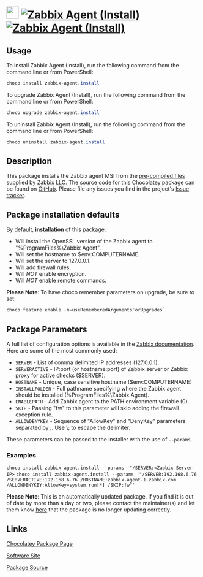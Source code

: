 ﻿# <img src="https://cdn.jsdelivr.net/gh/mkevenaar/chocolatey-packages@e2236e33581663e56d2b79755c6a126d960681ec/icons/zabbix-agent.png" width="32" height="32"/> [![Zabbix Agent (Install)](https://img.shields.io/chocolatey/v/zabbix-agent.install.svg?label=Zabbix+Agent+(Install))](https://community.chocolatey.org/packages/zabbix-agent.install) [![Zabbix Agent (Install)](https://img.shields.io/chocolatey/dt/zabbix-agent.install.svg)](https://community.chocolatey.org/packages/zabbix-agent.install)

## Usage

To install Zabbix Agent (Install), run the following command from the command line or from PowerShell:

```powershell
choco install zabbix-agent.install
```

To upgrade Zabbix Agent (Install), run the following command from the command line or from PowerShell:

```powershell
choco upgrade zabbix-agent.install
```

To uninstall Zabbix Agent (Install), run the following command from the command line or from PowerShell:

```powershell
choco uninstall zabbix-agent.install
```

## Description

This package installs the Zabbix agent MSI from the [pre-compiled files](https://www.zabbix.com/download_agents) supplied by [Zabbix LLC](https://www.zabbix.com/). The source code for this Chocolatey package can be found on [GitHub](https://github.com/zabbix/zabbix-agent-chocolatey). Please file any issues you find in the project's [Issue tracker](https://github.com/zabbix/zabbix-agent-chocolatey/issues).

## Package installation defaults

By default, **installation** of this package:

* Will install the OpenSSL version of the Zabbix agent to "%ProgramFiles%\Zabbix Agent".
* Will set the hostname to $env:COMPUTERNAME.
* Will set the server to 127.0.0.1.
* Will add firewall rules.
* Will *NOT* enable encryption.
* Will *NOT* enable remote commands.

**Please Note**: To have choco remember parameters on upgrade, be sure to set:

```powershell
choco feature enable -n=useRememberedArgumentsForUpgrades`
```

## Package Parameters

A full list of configuration options is available in the [Zabbix documentation](https://www.zabbix.com/documentation/current/en/manual/installation/install_from_packages/win_msi#command-line-based-installation).
Here are some of the most commonly used:

* `SERVER` - List of comma delimited IP addresses (127.0.0.1).
* `SERVERACTIVE` - IP:port (or hostname:port) of Zabbix server or Zabbix proxy for active checks ($SERVER).
* `HOSTNAME` - Unique, case sensitive hostname ($env:COMPUTERNAME)
* `INSTALLFOLDER` - Full pathname specifying where the Zabbix agent should be installed (%ProgramFiles%\Zabbix Agent).
* `ENABLEPATH` - Add Zabbix agent to the PATH environment variable (0).
* `SKIP` - Passing "fw" to this parameter will skip adding the firewall exception rule.
* `ALLOWDENYKEY` - Sequence of "AllowKey" and "DenyKey" parameters separated by ;. Use \\; to escape the delimiter.

These parameters can be passed to the installer with the use of `--params`.

### Examples

`choco install zabbix-agent.install --params '"/SERVER:<Zabbix Server IP>`
`choco install zabbix-agent.install --params '"/SERVER:192.168.6.76 /SERVERACTIVE:192.168.6.76 /HOSTNAME:zabbix-agent-1.zabbix.com /ALLOWDENYKEY:AllowKey=system.run[*] /SKIP:fw"'`

**Please Note**: This is an automatically updated package. If you find it is
out of date by more than a day or two, please contact the maintainer(s) and
let them know [here](https://github.com/mkevenaar/chocolatey-packages/issues) that the package is no longer updating correctly.


## Links

[Chocolatey Package Page](https://community.chocolatey.org/packages/zabbix-agent.install)

[Software Site](https://www.zabbix.com/)

[Package Source](https://github.com/mkevenaar/chocolatey-packages/tree/master/automatic/zabbix-agent.install)

